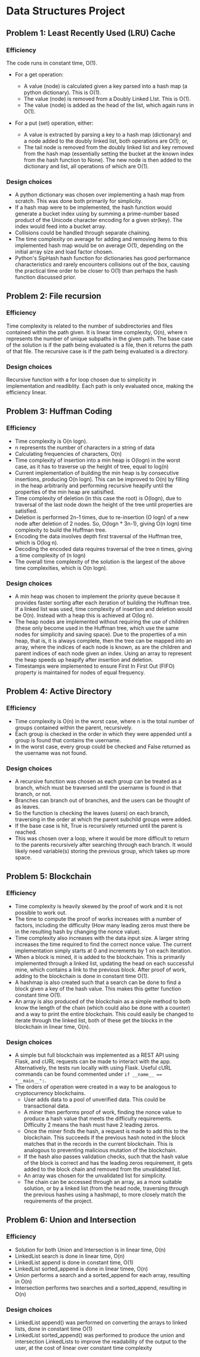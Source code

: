 # Data Structures Project

## Problem 1: Least Recently Used (LRU) Cache

### Efficiency

The code runs in constant time, O(1).

- For a get operation:

  - A value (node) is calculated given a key parsed into a hash map (a python dictionary). This is O(1).
  - The value (node) is removed from a Doubly Linked LIst. This is O(1).
  - The value (node) is added as the head of the list, which again runs in O(1).

- For a put (set) operation, either:
  - A value is extracted by parsing a key to a hash map (dictionary) and a node added to the doubly linked list, both operations are O(1); or,
  - The tail node is removed from the doubly linked list and key removed from the hash map (essentially setting the bucket at the known index from the hash function to None). The new node is then added to the dictionary and list, all operations of which are O(1).

### Design choices

- A python dictionary was chosen over implementing a hash map from scratch. This was done both primarily for simplicity.
- If a hash map were to be implemented, the hash function would generate a bucket index using by summing a prime-number based product of the Unicode character encoding for a given str(key). The index would feed into a bucket array.
- Collisions could be handled through separate chaining.
- The time complexity on average for adding and removing items to this implemented hash map would be on average O(1), depending on the initial array size and load factor chosen.
- Python's SipHash hash function for dictionaries has good performance characteristics and rarely encounters collisions out of the box, causing the practical time order to be closer to O(1) than perhaps the hash function discussed prior.

## Problem 2: File recursion

### Efficiency

Time complexity is related to the number of subdirectories and files contained within the path given.
It is linear time complexity, O(n), where n represents the number of unique subpaths in the given path.
The base case of the solution is if the path being evaluated is a file, then it returns the path of that file.
The recursive case is if the path being evaluated is a directory.

### Design choices

Recursive function with a for loop chosen due to simplicity in implementation and readiblity.
Each path is only evaluated once, making the efficiency linear.

## Problem 3: Huffman Coding

### Efficiency

- Time complexity is O(n logn).
- n represents the number of characters in a string of data
- Calculating frequencies of characters, O(n)
- Time complexity of insertion into a min heap is O(logn) in the worst case, as it has to traverse up the height of tree, equal to log(n)
- Current implementation of building the min heap is by consecutive insertions, producing O(n logn). This can be improved to O(n) by filling in the heap arbitrarily and performing recursive heapify until the properties of the min heap are satisified.
- Time complexity of deletion (in this case the root) is O(logn), due to traversal of the last node down the height of the tree until properties are satisfied.
- Deletion is performed 2n-1 times, due to re-insertion (O logn) of a new node after deletion of 2 nodes. So, O(logn \* 3n-1), giving O(n logn) time complexity to build the Huffman tree.
- Encoding the data involves depth first traversal of the Huffman tree, which is O(log n).
- Decoding the encoded data requires traversal of the tree n times, giving a time complexity of (n logn)
- The overall time complexity of the solution is the largest of the above time complexities, which is O(n logn).

### Design choices

- A min heap was chosen to implement the priority queue because it provides faster sorting after each iteration of building the Huffman tree. If a linked list was used, time complexity of insertion and deletion would be O(n). Instead with a heap this is achieved at O(log n).
- The heap nodes are implemented without requiring the use of children (these only become used in the Huffman tree, which use the same nodes for simplicity and saving space). Due to the properties of a min heap, that is, it is always complete, then the tree can be mapped into an array, where the indices of each node is known, as are the children and parent indices of each node given an index. Using an array to represent the heap speeds up heapify after insertion and deletion.
- Timestamps were implemented to ensure First In First Out (FIFO) property is maintained for nodes of equal frequency.

## Problem 4: Active Directory

### Efficiency

- Time complexity is O(n) in the worst case, where n is the total number of groups contained within the parent, recursively.
- Each group is checked in the order in which they were appended until a group is found that contains the username.
- In the worst case, every group could be checked and False returned as the username was not found.

### Design choices

- A recursive function was chosen as each group can be treated as a branch, which must be traversed until the username is found in that branch, or not.
- Branches can branch out of branches, and the users can be thought of as leaves.
- So the function is checking the leaves (users) on each branch, traversing in the order at which the parent subchild groups were added.
- If the base case is hit, True is recursively returned until the parent is reached.
- This was chosen over a loop, where it would be more difficult to return to the parents recursively after searching through each branch. It would likely need variable(s) storing the previous group, which takes up more space.

## Problem 5: Blockchain

### Efficiency

- Time complexity is heavily skewed by the proof of work and it is not possible to work out.
- The time to compute the proof of works increases with a number of factors, including the difficulty (How many leading zeros must there be in the resulting hash by changing the nonce value).
- Time complexity also increases with the data input size. A larger string increases the time required to find the correct nonce value. The current implementation simply starts at 0 and increments by 1 on each iteration.
- When a block is mined, it is added to the blockchain. This is primarily implemented through a linked list, updating the head on each successful mine, which contains a link to the previous block. After proof of work, adding to the blockchain is done in constant time O(1).
- A hashmap is also created such that a search can be done to find a block given a key of the hash value. This makes this getter function constant time O(1).
- An array is also produced of the blockchain as a simple method to both know the length of the chain (which could also be done with a counter) and a way to print the entire blockchain. This could easily be changed to iterate through the linked list, both of these get the blocks in the blockchain in linear time, O(n).

### Design choices

- A simple but full blockchain was implemented as a REST API using Flask, and cURL requests can be made to interact with the app. Alternatively, the tests run locally with using Flask. Useful cURL commands can be found commented under `if __name__ == "__main__":`.
- The orders of operation were created in a way to be analogous to cryptocurrency blockchains.
  - User adds data to a pool of unverified data. This could be transactional data.
  - A miner then performs proof of work, finding the nonce value to produce a hash value that meets the difficulty requirements. Difficulty 2 means the hash must have 2 leading zeros.
  - Once the miner finds the hash, a request is made to add this to the blockchain. This succeeds if the previous hash noted in the block matches that in the records in the current blockchain. This is analogous to preventing malicious mutation of the blockchain.
  - If the hash also passes validation checks, such that the hash value of the block is correct and has the leading zeros requirement, it gets added to the block chain and removed from the unvalidated list.
  - An array was chosen for the unvalidated list for simplicity.
  - The chain can be accessed through an array, as a more suitable solution, or by a linked list (from the head node, traversing through the previous hashes using a hashmap), to more closely match the requirements of the project.

## Problem 6: Union and Intersection

### Efficiency

- Solution for both Union and Intersection is in linear time, O(n)
- LinkedList search is done in linear time, O(n)
- LinkedList append is done in constant time, O(1)
- LinkedList sorted_append is done in linear timee, O(n)
- Union performs a search and a sorted_append for each array, resulting in O(n)
- Intersection performs two searches and a sorted_append, resulting in O(n)

### Design choices

- LinkedList append() was performed on converting the arrays to linked lists, done in constant time O(1)
- LinkedList sorted_append() was performed to produce the union and intersection LinkedLists to improve the readability of the output to the user, at the cost of linear over constant time complexity

